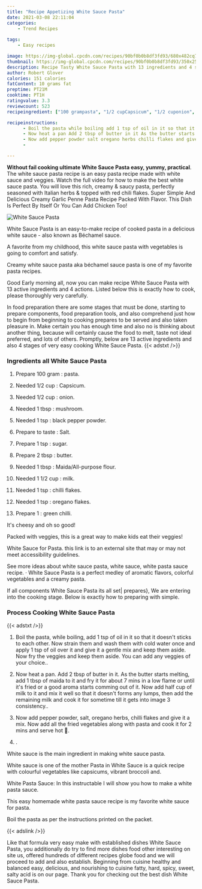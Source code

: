 ```yaml
---
title: "Recipe Appetizing White Sauce Pasta"
date: 2021-03-08 22:11:04
categories:
    - Trend Recipes
    
tags:
    - Easy recipes

image: https://img-global.cpcdn.com/recipes/90bf0b0b8df3fd93/680x482cq70/white-sauce-pasta-recipe-main-photo.jpg
thumbnail: https://img-global.cpcdn.com/recipes/90bf0b0b8df3fd93/350x250cq70/white-sauce-pasta-recipe-main-photo.jpg
description: Recipe Tasty White Sauce Pasta with 13 ingredients and 4 stages of easy cooking.
author: Robert Glover
calories: 151 calories
fatContent: 10 grams fat
preptime: PT21M
cooktime: PT1H
ratingvalue: 3.3
reviewcount: 523
recipeingredient: ["100 grampasta", "1/2 cupCapsicum", "1/2 cuponion", "1 tbspmushroom", "1 tspblack pepper powder", "to tasteSalt", "1 tspsugar", "2 tbspbutter", "1 tbspMaidaAllpurpose flour", "1 1/2 cupmilk", "1 tspchilli flakes", "1 tsporegano flakes", "1green chilli"]

recipeinstructions: 
      - Boil the pasta while boiling add 1 tsp of oil in it so that it doesnt sticks to each other Now strain them and wash them with cold water once and apply 1 tsp of oil over it and give it a gentle mix and keep them aside Now fry the veggies and keep them aside You can add any veggies of your choice 
      - Now heat a pan Add 2 tbsp of butter in it As the butter starts melting add 1 tbsp of maida to it and fry it for about 7 mins in a low flame or until its fried or a good aroma starts comming out of it Now add half cup of milk to it and mix it well so that it doesnt forms any lumps then add the remaining milk and cook it for sometime till it gets into image 3 consistency 
      - Now add pepper powder salt oregano herbs chilli flakes and give it a mix Now add all the fried vegetables along with pasta and cook it for 2 mins and serve hot  
      - 

---
```




**Without fail cooking ultimate White Sauce Pasta easy, yummy, practical**. The white sauce pasta recipe is an easy pasta recipe made with white sauce and veggies. Watch the full video for how to make the best white sauce pasta. You will love this rich, creamy &amp; saucy pasta, perfectly seasoned with Italian herbs &amp; topped with red chili flakes. Super Simple And Delicious Creamy Garlic Penne Pasta Recipe Packed With Flavor. This Dish Is Perfect By Itself Or You Can Add Chicken Too!


![White Sauce Pasta](https://img-global.cpcdn.com/recipes/90bf0b0b8df3fd93/680x482cq70/white-sauce-pasta-recipe-main-photo.jpg "White Sauce Pasta")



White Sauce Pasta is an easy-to-make recipe of cooked pasta in a delicious white sauce - also known as Béchamel sauce.

A favorite from my childhood, this white sauce pasta with vegetables is going to comfort and satisfy.

Creamy white sauce pasta aka béchamel sauce pasta is one of my favorite pasta recipes.


Good Early morning all, now you can make recipe White Sauce Pasta with 13 active ingredients and 4 actions. Listed below this is exactly how to cook, please thoroughly very carefully.

In food preparation there are some stages that must be done, starting to prepare components, food preparation tools, and also comprehend just how to begin from beginning to cooking prepares to be served and also taken pleasure in. Make certain you has enough time and also no is thinking about another thing, because will certainly cause the food to melt, taste not ideal preferred, and lots of others. Promptly, below are 13 active ingredients and also 4 stages of very easy cooking White Sauce Pasta.
{{< adstxt />}}

### Ingredients all White Sauce Pasta


1. Prepare 100 gram : pasta.

1. Needed 1/2 cup : Capsicum.

1. Needed 1/2 cup : onion.

1. Needed 1 tbsp : mushroom.

1. Needed 1 tsp : black pepper powder.

1. Prepare to taste : Salt.

1. Prepare 1 tsp : sugar.

1. Prepare 2 tbsp : butter.

1. Needed 1 tbsp : Maida/All-purpose flour.

1. Needed 1 1/2 cup : milk.

1. Needed 1 tsp : chilli flakes.

1. Needed 1 tsp : oregano flakes.

1. Prepare 1 : green chilli.


It&#39;s cheesy and oh so good!

Packed with veggies, this is a great way to make kids eat their veggies!

White Sauce for Pasta. this link is to an external site that may or may not meet accessibility guidelines.

See more ideas about white sauce pasta, white sauce, white pasta sauce recipe. · White Sauce Pasta is a perfect medley of aromatic flavors, colorful vegetables and a creamy pasta.


If all components White Sauce Pasta its all set| prepares}, We are entering into the cooking stage. Below is exactly how to preparing with simple.

### Process Cooking White Sauce Pasta

{{< adstxt />}}


1. Boil the pasta, while boiling, add 1 tsp of oil in it so that it doesn&#39;t sticks to each other. Now strain them and wash them with cold water once and apply 1 tsp of oil over it and give it a gentle mix and keep them aside. Now fry the veggies and keep them aside. You can add any veggies of your choice..



1. Now heat a pan. Add 2 tbsp of butter in it. As the butter starts melting, add 1 tbsp of maida to it and fry it for about 7 mins in a low flame or until it&#39;s fried or a good aroma starts comming out of it. Now add half cup of milk to it and mix it well so that it doesn&#39;t forms any lumps, then add the remaining milk and cook it for sometime till it gets into image 3 consistency..



1. Now add pepper powder, salt, oregano herbs, chilli flakes and give it a mix. Now add all the fried vegetables along with pasta and cook it for 2 mins and serve hot 🌼.



1. .




White sauce is the main ingredient in making white sauce pasta.

White sauce is one of the mother Pasta in White Sauce is a quick recipe with colourful vegetables like capsicums, vibrant broccoli and.

White Pasta Sauce: In this instructable I will show you how to make a white pasta sauce.

This easy homemade white pasta sauce recipe is my favorite white sauce for pasta.

Boil the pasta as per the instructions printed on the packet.


{{< adslink />}}

Like that formula very easy make with established dishes White Sauce Pasta, you additionally do try to find more dishes food other interesting on site us, offered hundreds of different recipes globe food and we will proceed to add and also establish. Beginning from cuisine healthy and balanced easy, delicious, and nourishing to cuisine fatty, hard, spicy, sweet, salty acid is on our page. Thank you for checking out the best dish White Sauce Pasta.
